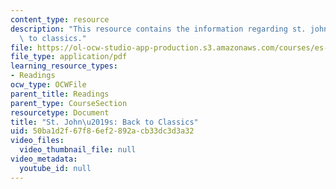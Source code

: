 ```yaml
---
content_type: resource
description: "This resource contains the information regarding st. john\u2019s: back\
  \ to classics."
file: https://ol-ocw-studio-app-production.s3.amazonaws.com/courses/es-291-learning-seminar-experiments-in-education-spring-2003/50ba1d2f67f86ef2892acb33dc3d3a32_MITES_291S03_st_jback.pdf
file_type: application/pdf
learning_resource_types:
- Readings
ocw_type: OCWFile
parent_title: Readings
parent_type: CourseSection
resourcetype: Document
title: "St. John\u2019s: Back to Classics"
uid: 50ba1d2f-67f8-6ef2-892a-cb33dc3d3a32
video_files:
  video_thumbnail_file: null
video_metadata:
  youtube_id: null
---
```

